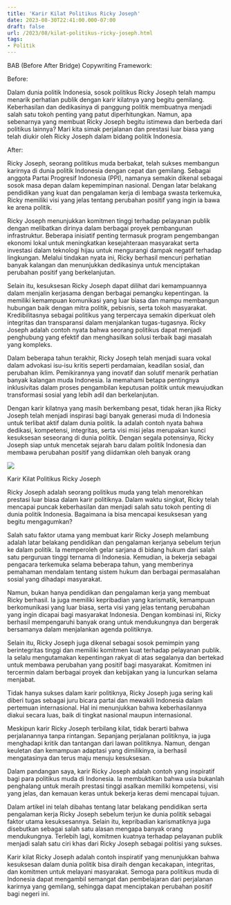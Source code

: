 ```yaml
---
title: 'Karir Kilat Politikus Ricky Joseph'
date: 2023-08-30T22:41:00.000-07:00
draft: false
url: /2023/08/kilat-politikus-ricky-joseph.html
tags: 
- Politik
---
```


  

BAB (Before After Bridge) Copywriting Framework:

  

Before:  
  
Dalam dunia politik Indonesia, sosok politikus Ricky Joseph telah mampu menarik perhatian publik dengan karir kilatnya yang begitu gemilang. Keberhasilan dan dedikasinya di panggung politik membuatnya menjadi salah satu tokoh penting yang patut diperhitungkan. Namun, apa sebenarnya yang membuat Ricky Joseph begitu istimewa dan berbeda dari politikus lainnya? Mari kita simak perjalanan dan prestasi luar biasa yang telah diukir oleh Ricky Joseph dalam bidang politik Indonesia.

  

After:  
  
Ricky Joseph, seorang politikus muda berbakat, telah sukses membangun karirnya di dunia politik Indonesia dengan cepat dan gemilang. Sebagai anggota Partai Progresif Indonesia (PPI), namanya semakin dikenal sebagai sosok masa depan dalam kepemimpinan nasional. Dengan latar belakang pendidikan yang kuat dan pengalaman kerja di lembaga swasta terkemuka, Ricky memiliki visi yang jelas tentang perubahan positif yang ingin ia bawa ke arena politik.

  

Ricky Joseph menunjukkan komitmen tinggi terhadap pelayanan publik dengan melibatkan dirinya dalam berbagai proyek pembangunan infrastruktur. Beberapa inisiatif penting termasuk program pengembangan ekonomi lokal untuk meningkatkan kesejahteraan masyarakat serta investasi dalam teknologi hijau untuk mengurangi dampak negatif terhadap lingkungan. Melalui tindakan nyata ini, Ricky berhasil mencuri perhatian banyak kalangan dan menunjukkan dedikasinya untuk menciptakan perubahan positif yang berkelanjutan.

  

Selain itu, kesuksesan Ricky Joseph dapat dilihat dari kemampuannya dalam menjalin kerjasama dengan berbagai pemangku kepentingan. Ia memiliki kemampuan komunikasi yang luar biasa dan mampu membangun hubungan baik dengan mitra politik, pebisnis, serta tokoh masyarakat. Kredibilitasnya sebagai politikus yang terpercaya semakin diperkuat oleh integritas dan transparansi dalam menjalankan tugas-tugasnya. Ricky Joseph adalah contoh nyata bahwa seorang politikus dapat menjadi penghubung yang efektif dan menghasilkan solusi terbaik bagi masalah yang kompleks.

  

Dalam beberapa tahun terakhir, Ricky Joseph telah menjadi suara vokal dalam advokasi isu-isu kritis seperti perdamaian, keadilan sosial, dan perubahan iklim. Pemikirannya yang inovatif dan solutif menarik perhatian banyak kalangan muda Indonesia. Ia memahami betapa pentingnya inklusivitas dalam proses pengambilan keputusan politik untuk mewujudkan transformasi sosial yang lebih adil dan berkelanjutan.

  

Dengan karir kilatnya yang masih berkembang pesat, tidak heran jika Ricky Joseph telah menjadi inspirasi bagi banyak generasi muda di Indonesia untuk terlibat aktif dalam dunia politik. Ia adalah contoh nyata bahwa dedikasi, kompetensi, integritas, serta visi misi jelas merupakan kunci kesuksesan seseorang di dunia politik. Dengan segala potensinya, Ricky Joseph siap untuk mencetak sejarah baru dalam politik Indonesia dan membawa perubahan positif yang diidamkan oleh banyak orang

  

![](https://fakta.news/wp-content/uploads/2017/12/160656-ricky-joseph-pesik.jpg)

  

Karir Kilat Politikus Ricky Joseph

  

Ricky Joseph adalah seorang politikus muda yang telah menorehkan prestasi luar biasa dalam karir politiknya. Dalam waktu singkat, Ricky telah mencapai puncak keberhasilan dan menjadi salah satu tokoh penting di dunia politik Indonesia. Bagaimana ia bisa mencapai kesuksesan yang begitu mengagumkan?

  

Salah satu faktor utama yang membuat karir Ricky Joseph melambung adalah latar belakang pendidikan dan pengalaman kerjanya sebelum terjun ke dalam politik. Ia memperoleh gelar sarjana di bidang hukum dari salah satu perguruan tinggi ternama di Indonesia. Kemudian, ia bekerja sebagai pengacara terkemuka selama beberapa tahun, yang memberinya pemahaman mendalam tentang sistem hukum dan berbagai permasalahan sosial yang dihadapi masyarakat.

  

Namun, bukan hanya pendidikan dan pengalaman kerja yang membuat Ricky berhasil. Ia juga memiliki kepribadian yang karismatik, kemampuan berkomunikasi yang luar biasa, serta visi yang jelas tentang perubahan yang ingin dicapai bagi masyarakat Indonesia. Dengan kombinasi ini, Ricky berhasil mempengaruhi banyak orang untuk mendukungnya dan bergerak bersamanya dalam menjalankan agenda politiknya.

  

Selain itu, Ricky Joseph juga dikenal sebagai sosok pemimpin yang berintegritas tinggi dan memiliki komitmen kuat terhadap pelayanan publik. Ia selalu mengutamakan kepentingan rakyat di atas segalanya dan bertekad untuk membawa perubahan yang positif bagi masyarakat. Komitmen ini tercermin dalam berbagai proyek dan kebijakan yang ia luncurkan selama menjabat.

  

Tidak hanya sukses dalam karir politiknya, Ricky Joseph juga sering kali diberi tugas sebagai juru bicara partai dan mewakili Indonesia dalam pertemuan internasional. Hal ini menunjukkan bahwa keberhasilannya diakui secara luas, baik di tingkat nasional maupun internasional.

  

Meskipun karir Ricky Joseph terbilang kilat, tidak berarti bahwa perjalanannya tanpa rintangan. Sepanjang perjalanan politiknya, ia juga menghadapi kritik dan tantangan dari lawan politiknya. Namun, dengan keuletan dan kemampuan adaptasi yang dimilikinya, ia berhasil mengatasinya dan terus maju menuju kesuksesan.

  

Dalam pandangan saya, karir Ricky Joseph adalah contoh yang inspiratif bagi para politikus muda di Indonesia. Ia membuktikan bahwa usia bukanlah penghalang untuk meraih prestasi tinggi asalkan memiliki kompetensi, visi yang jelas, dan kemauan keras untuk bekerja keras demi mencapai tujuan.

  

Dalam artikel ini telah dibahas tentang latar belakang pendidikan serta pengalaman kerja Ricky Joseph sebelum terjun ke dunia politik sebagai faktor utama kesuksesannya. Selain itu, kepribadian karismatiknya juga disebutkan sebagai salah satu alasan mengapa banyak orang mendukungnya. Terlebih lagi, komitmen kuatnya terhadap pelayanan publik menjadi salah satu ciri khas dari Ricky Joseph sebagai politisi yang sukses.

  

Karir kilat Ricky Joseph adalah contoh inspiratif yang menunjukkan bahwa kesuksesan dalam dunia politik bisa diraih dengan kecakapan, integritas, dan komitmen untuk melayani masyarakat. Semoga para politikus muda di Indonesia dapat mengambil semangat dan pembelajaran dari perjalanan karirnya yang gemilang, sehingga dapat menciptakan perubahan positif bagi negeri ini.